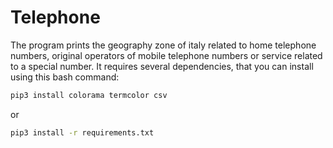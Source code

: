 # Telephone
The program prints the geography zone of italy related to home telephone numbers, original operators of mobile telephone numbers or service related to a special number.
It requires several dependencies, that you can install using this bash command:
```bash
pip3 install colorama termcolor csv
```
or
```bash
pip3 install -r requirements.txt
```